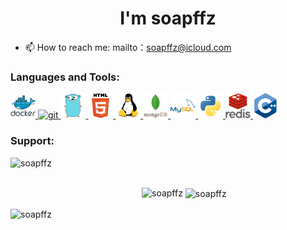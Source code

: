 <!---
soapffz/soapffz is a ✨ special ✨ repository because its `README.md` (this file) appears on your GitHub profile.
You can click the Preview link to take a look at your changes.

- 👋 Hi, I’m @soapffz
- 👀 I’m interested in ...
- 🌱 I’m currently learning ...
- 💞️ I’m looking to collaborate on ...

- 😄 Pronouns: ...
- ⚡ Fun fact: ...
--->

<h1 align="center">I'm soapffz</h1>

- 📫 How to reach me: mailto：soapffz@icloud.com

<p align="left">
</p>

<h3 align="left">Languages and Tools:</h3>
<p align="left"> <a href="https://www.docker.com/" target="_blank" rel="noreferrer"> <img src="https://raw.githubusercontent.com/devicons/devicon/master/icons/docker/docker-original-wordmark.svg" alt="docker" width="40" height="40"/> </a> <a href="https://git-scm.com/" target="_blank" rel="noreferrer"> <img src="https://www.vectorlogo.zone/logos/git-scm/git-scm-icon.svg" alt="git" width="40" height="40"/> </a> <a href="https://golang.org" target="_blank" rel="noreferrer"> <img src="https://raw.githubusercontent.com/devicons/devicon/master/icons/go/go-original.svg" alt="go" width="40" height="40"/> </a> <a href="https://www.w3.org/html/" target="_blank" rel="noreferrer"> <img src="https://raw.githubusercontent.com/devicons/devicon/master/icons/html5/html5-original-wordmark.svg" alt="html5" width="40" height="40"/> </a> <a href="https://www.linux.org/" target="_blank" rel="noreferrer"> <img src="https://raw.githubusercontent.com/devicons/devicon/master/icons/linux/linux-original.svg" alt="linux" width="40" height="40"/> </a> <a href="https://www.mongodb.com/" target="_blank" rel="noreferrer"> <img src="https://raw.githubusercontent.com/devicons/devicon/master/icons/mongodb/mongodb-original-wordmark.svg" alt="mongodb" width="40" height="40"/> </a> <a href="https://www.mysql.com/" target="_blank" rel="noreferrer"> <img src="https://raw.githubusercontent.com/devicons/devicon/master/icons/mysql/mysql-original-wordmark.svg" alt="mysql" width="40" height="40"/> </a> <a href="https://www.python.org" target="_blank" rel="noreferrer"> <img src="https://raw.githubusercontent.com/devicons/devicon/master/icons/python/python-original.svg" alt="python" width="40" height="40"/> </a> <a href="https://redis.io" target="_blank" rel="noreferrer"> <img src="https://raw.githubusercontent.com/devicons/devicon/master/icons/redis/redis-original-wordmark.svg" alt="redis" width="40" height="40"/> </a><a href="https://www.w3schools.com/cpp/" target="_blank" rel="noreferrer"> <img src="https://raw.githubusercontent.com/devicons/devicon/master/icons/cplusplus/cplusplus-original.svg" alt="cplusplus" width="40" height="40"/> </a> </p>

<h3 align="left">Support:</h3>
<p><a href="https://www.buymeacoffee.com/soapffz"> <img align="left" src="https://cdn.buymeacoffee.com/buttons/v2/default-yellow.png" height="50" width="210" alt="soapffz" /></a></p><br><br>

<p><img align="left" src="https://github-readme-stats.vercel.app/api/top-langs?username=soapffz&show_icons=true&locale=en&layout=compact" alt="soapffz" /></p>

<p>&nbsp;<img align="center" src="https://github-readme-stats.vercel.app/api?username=soapffz&show_icons=true&locale=en" alt="soapffz" /></p>

<p><img align="center" src="https://github-readme-streak-stats.herokuapp.com/?user=soapffz&" alt="soapffz" /></p>
